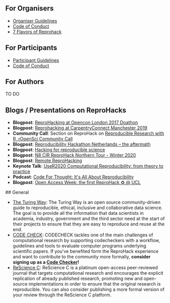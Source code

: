 ## For Organisers

- [Organiser Guidelines](organiser_guidelines)
- [Code of Conduct](code-of-conduct)
- [7 Flavors of Reprohack](ways-to-reprohack) 

## For Participants

- [Participant Guidelines](participant_guidelines)
- [Code of Conduct](code-of-conduct)


## For Authors

TO DO


## Blogs / Presentations on ReproHacks

- **Blogpost**: [ReproHacking at Opencon London 2017
 Doathon](https://rse.shef.ac.uk/blog/opencon-london/)
- **Blogpost**: [Reprohacking at CarpentryConnect
    Manchester 2019](https://software.ac.uk/blog/2019-08-07-reprohacking-carpentryconnect-manchester-2019)
- **Community Call**: Section on ReproHack on [Reproducible Research
    with R, rOpenSci Community Call](https://vimeo.com/351259131)
- **Blogpost**: [Reproducibility Hackathon Netherlands – the
    aftermath](https://www.software.ac.uk/blog/2020-01-15-reproducibility-hackathon-netherlands-aftermath)
- **Blogpost**: [Hacking for reproducible science](https://openworking.wordpress.com/2019/12/05/hacking-for-reproducible-science/)
- **Blogpost**: [N8 CIR ReproHack Northern Tour -
    Winter 2020](https://n8cir.org.uk/news/reprohacks/) 
- **Blogpost**: [Remote ReproHacking](https://openworking.wordpress.com/2020/08/05/remote-reprohacking/)
- **Keynote Talk**: [UseR2020 Computational Reproducibility: from theory to practice](https://www.youtube.com/watch?v=KHMW8fV2NXo)
- **Podcast**: [Code For Thought: It's All About Reproducibility](https://podcasts.apple.com/au/podcast/its-all-about-reproducibility/id1548426989?i=1000511061690)
- **Blogpost**: [Open Access Week: the first ReproHack ♻ @ UCL](https://blogs.ucl.ac.uk/open-access/2020/11/17/open-access-week-the-first-reprohack-%e2%99%bb-ucl/)

## General

- [The Turing Way](https://the-turing-way.netlify.app/welcome): The Turing Way is an open source community-driven guide to reproducible, ethical, inclusive and collaborative data science. The goal is to provide all the information that data scientists in academia, industry, government and the third sector need at the start of their projects to ensure that they are easy to reproduce and reuse at the end.
- [CODE CHECK](https://codecheck.org.uk/): CODECHECK tackles one of the main challenges of computational research by supporting codecheckers with a workflow, guidelines and tools to evaluate computer programs underlying scientific papers. If you've benefited form the ReproHack experience and want to contribute to the community more formally, **consider signing up as a [Code Checker](https://github.com/codecheckers/codecheckers/issues/new?assignees=nuest&labels=registration&template=codechecker-registration.md&title=Register+as+codechecker)!**
- [ReScience C](http://rescience.github.io/): ReScience C is a platinum open-access peer-reviewed journal that targets computational research and encourages the explicit replication of already published research, promoting new and open-source implementations in order to ensure that the original research is reproducible. You can also consider publishing a more formal version of your review through the ReScience C platform. 
